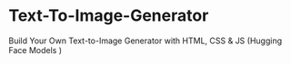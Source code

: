# Text-To-Image-Generator
Build Your Own Text-to-Image Generator with HTML, CSS &amp; JS (Hugging Face Models )
